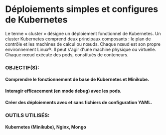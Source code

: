 # Déploiements simples et configures de Kubernetes

 Le terme « cluster » désigne un déploiement fonctionnel de Kubernetes. Un cluster  Kubernetes comprend deux principaux composants : le plan de contrôle et les machines de  calcul ou nœuds. Chaque nœud est son propre environnement Linux®. Il peut s'agir d'une  machine physique ou virtuelle. Chaque nœud exécute des pods, constitués de conteneurs.
 
 
### OBJECTIF(S):


#### Comprendre le fonctionnement de base de Kubernetes et Minikube.
#### Interagir efficacement (en mode debug) avec les pods.
#### Créer des déploiements avec et sans fichiers de configuration YAML.
### OUTILS UTILISÉS:
#### Kubernetes (Minikube), Nginx, Mongo
